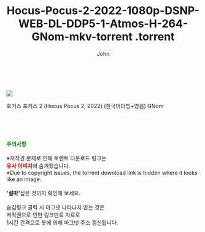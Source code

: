 ﻿---
layout: post
title:  "                   Hocus-Pocus-2-2022-1080p-DSNP-WEB-DL-DDP5-1-Atmos-H-264-GNom-mkv-torrent                .torrent"
author: John
categories: [ 영화 ]
tags: [  ]
image: https://torrentrj58.com/uploadfile/full/91588d91fb6fd628c39130d0272f9fc7e77de5e5.jpg 
description: "                   Hocus-Pocus-2-2022-1080p-DSNP-WEB-DL-DDP5-1-Atmos-H-264-GNom-mkv-torrent                 torrent 정보 공유"
toc: true
toc_sticky: true
---

<br>
<p><img src="https://torrentrj58.com/uploadfile/full/91588d91fb6fd628c39130d0272f9fc7e77de5e5.jpg"/></p>
 호커스 포커스 2 (Hocus Pocus 2, 2022) (한국어더빙+영음) GNom    
    
<br><br><br>
<p data-ke-size="size16"><b><span style="color: green;">주의사항</span></b><br /><br />※저작권 문제로 인해 토렌트 다운로드 링크는<br /><b><span style="color: red;">유사 이미지</span></b>에 숨겨뒀습니다.<br />※Due to copyright issues, the torrent download link is hidden where it looks like an image.<br /><br /><b>'설마'</b>싶은 것까지 확인해 보세요.<br /><br />숨김링크 클릭 시 마그넷 나타나지 않는 것은<br />저작권으로 인한 링크만료 자료로<br />1시간 간격으로 봇에 의해 마그넷 주소 갱신됩니다.</p>
